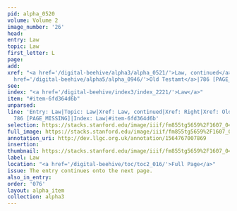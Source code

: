 ```yaml
---
pid: alpha_0520
volume: Volume 2
image_number: '26'
head: 
entry: Law
topic: Law
first_letter: L
page: 
add: 
xref: "<a href='/digital-beehive/alpha3/alpha_0521/'>Law, continued</a>|<a href='/digital-beehive/alpha4/alpha_0808/'>Right</a>|<a
  href='/digital-beehive/alpha5/alpha_0946/'>Old Testamt</a>|786 [PAGE_MISSING]"
see: 
index: "<a href='/digital-beehive/index3/index_2221/'>Law</a>"
item: "#item-6fd364d6b"
unparsed: 
line: 'Entry: Law|Topic: Law|Xref: Law, continued|Xref: Right|Xref: Old Testamt|Xref:
  786 [PAGE_MISSING]|Index: Law|#item-6fd364d6b'
selection: https://stacks.stanford.edu/image/iiif/fm855tg5659%2F1607_0493/764,4700,2927,335/full/0/default.jpg
full_image: https://stacks.stanford.edu/image/iiif/fm855tg5659%2F1607_0493/full/full/0/default.jpg
annotation_uri: http://dev.llgc.org.uk/annotation/1564767007869
insertion: 
thumbnail: https://stacks.stanford.edu/image/iiif/fm855tg5659%2F1607_0493/764,4700,600,180/250,/0/default.jpg
label: Law
location: "<a href='/digital-beehive/toc/toc2_016/'>Full Page</a>"
issue: The entry continues onto the next page.
also_in_entry: 
order: '076'
layout: alpha_item
collection: alpha3
---
```

